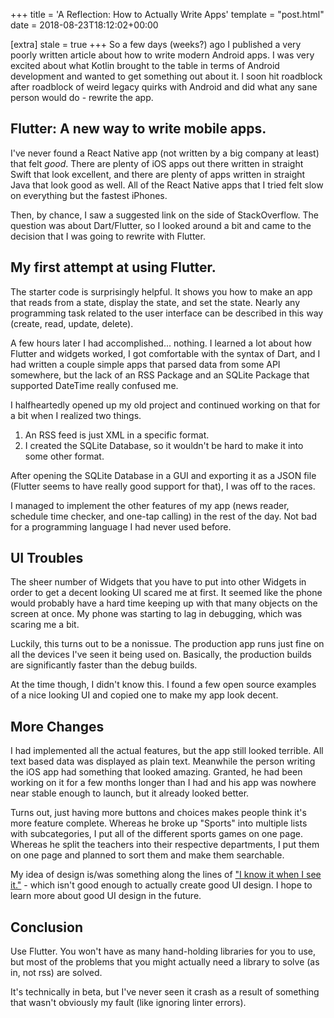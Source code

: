 +++
title = 'A Reflection: How to Actually Write Apps'
template = "post.html"
date = 2018-08-23T18:12:02+00:00

[extra]
stale = true
+++
So a few days (weeks?) ago I published a very poorly written article about how to write modern Android apps. I was very excited about what Kotlin brought to the table in terms of Android development and wanted to get something out about it. I soon hit roadblock after roadblock of weird legacy quirks with Android and did what any sane person would do - rewrite the app.

## Flutter: A new way to write mobile apps.

I've never found a React Native app (not written by a big company at least) that felt *good*. There are plenty of iOS apps out there written in straight Swift that look excellent, and there are plenty of apps written in straight Java that look good as well. All of the React Native apps that I tried felt slow on everything but the fastest iPhones.

Then, by chance, I saw a suggested link on the side of StackOverflow. The question was about Dart/Flutter, so I looked around a bit and came to the decision that I was going to rewrite with Flutter.

## My first attempt at using Flutter.

The starter code is surprisingly helpful. It shows you how to make an app that reads from a state, display the state, and set the state. Nearly any programming task related to the user interface can be described in this way (create, read, update, delete).

A few hours later I had accomplished... nothing. I learned a lot about how Flutter and widgets worked, I got comfortable with the syntax of Dart, and I had written a couple simple apps that parsed data from some API somewhere, but the lack of an RSS Package and an SQLite Package that supported DateTime really confused me.

I halfheartedly opened up my old project and continued working on that for a bit when I realized two things.

1. An RSS feed is just XML in a specific format.
2. I created the SQLite Database, so it wouldn't be hard to make it into some other format.

After opening the SQLite Database in a GUI and exporting it as a JSON file (Flutter seems to have really good support for that), I was off to the races.

I managed to implement the other features of my app (news reader, schedule time checker, and one-tap calling) in the rest of the day. Not bad for a programming language I had never used before.

## UI Troubles

The sheer number of Widgets that you have to put into other Widgets in order to get a decent looking UI scared me at first. It seemed like the phone would probably have a hard time keeping up with that many objects on the screen at once. My phone was starting to lag in debugging, which was scaring me a bit.

Luckily, this turns out to be a nonissue. The production app runs just fine on all the devices I've seen it being used on. Basically, the production builds are significantly faster than the debug builds.

At the time though, I didn't know this. I found a few open source examples of a nice looking UI and copied one to make my app look decent.

## More Changes

I had implemented all the actual features, but the app still looked terrible. All text based data was displayed as plain text. Meanwhile the person writing the iOS app had something that looked amazing. Granted, he had been working on it for a few months longer than I had and his app was nowhere near stable enough to launch, but it already looked better.

Turns out, just having more buttons and choices makes people think it's more feature complete. Whereas he broke up "Sports" into multiple lists with subcategories, I put all of the different sports games on one page. Whereas he split the teachers into their respective departments, I put them on one page and planned to sort them and make them searchable.

My idea of design is/was something along the lines of ["I know it when I see it."](https://en.wikipedia.org/wiki/I_know_it_when_I_see_it) - which isn't good enough to actually create good UI design. I hope to learn more about good UI design in the future.

## Conclusion

Use Flutter. You won't have as many hand-holding libraries for you to use, but most of the problems that you might actually need a library to solve (as in, not rss) are solved.

It's technically in beta, but I've never seen it crash as a result of something that wasn't obviously my fault (like ignoring linter errors).
